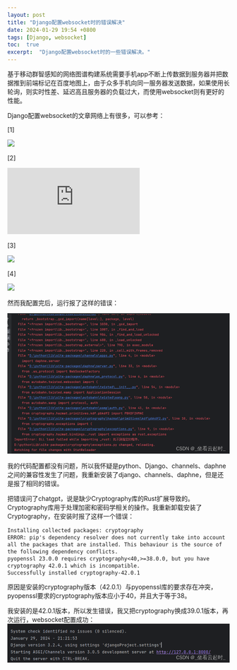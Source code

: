 ```yaml
---
layout: post
title: "Django配置websocket时的错误解决"
date: 2024-01-29 19:54 +0800
tags: [Django, websocket]
toc:  true
excerpt:  "Django配置websocket时的一些错误解决。"
---
```


 基于移动群智感知的网络图谱构建系统需要手机app不断上传数据到服务器并把数据推到前端标记在百度地图上，由于众多手机向同一服务器发送数据，如果使用长轮询，则实时性差、延迟高且服务器的负载过大，而使用websocket则有更好的性能。

Django配置websocket的文章网络上有很多，可以参考：

[1]

![](https://blog.csdn.net/qq_46042132/article/details/130994781)

[2]

![](https://www.cnblogs.com/qingtianyu2015/p/17196676.html)

[3]

![](https://blog.csdn.net/qq_25218219/article/details/131752459)

[4]

![](https://www.bilibili.com/video/BV18U4y1Y7Do?p=9&vd_source=c71b91500f94df06bc5d49825b8d6d17)

然而我配置完后，运行报了这样的错误：

![](/img/blog4-1.jpg)

我的代码配置都没有问题，所以我怀疑是python、Django、channels、daphne之间的兼容性发生了问题，我重新安装了django、channels、daphne，但是还是报了相同的错误。

把错误问了chatgpt，说是缺少Cryptography库的Rust扩展导致的。Cryptography库用于处理加密和密码学相关的操作。我重新卸载安装了Cryptography，在安装时报了这样一个错误：

```
Installing collected packages: cryptography
ERROR: pip's dependency resolver does not currently take into account all the packages that are installed. This behaviour is the source of the following dependency conflicts.
pyopenssl 23.0.0 requires cryptography<40,>=38.0.0, but you have cryptography 42.0.1 which is incompatible.
Successfully installed cryptography-42.0.1
```

原因是安装的cryptography版本（42.0.1）与pyopenssl库的要求存在冲突，pyopenssl要求的cryptography版本应小于40，并且大于等于38。

我安装的是42.0.1版本，所以发生错误，我又把cryptography换成39.0.1版本，再次运行，websocket配置成功：
![](/img/blog4-2.jpg)
